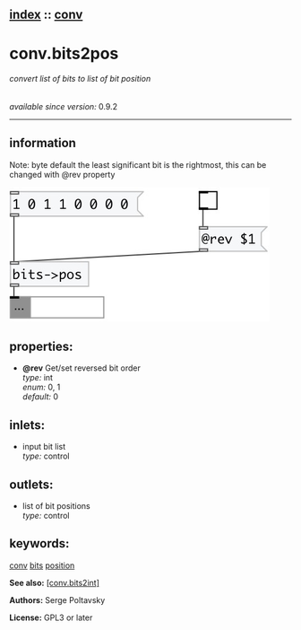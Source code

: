 [index](index.html) :: [conv](category_conv.html)
---

# conv.bits2pos

###### convert list of bits to list of bit position

*available since version:* 0.9.2

---


## information
Note: byte default the least significant bit is the rightmost, this can be changed with @rev property


[![example](../examples/img/conv.bits2pos.jpg)](../examples/pd/conv.bits2pos.pd)







## properties:

* **@rev** 
Get/set reversed bit order<br>
_type:_ int<br>
_enum:_ 0, 1<br>
_default:_ 0<br>



## inlets:

* input bit list<br>
_type:_ control



## outlets:

* list of bit positions<br>
_type:_ control



## keywords:

[conv](keywords/conv.html)
[bits](keywords/bits.html)
[position](keywords/position.html)



**See also:**
[\[conv.bits2int\]](conv.bits2int.html)




**Authors:** Serge Poltavsky




**License:** GPL3 or later





